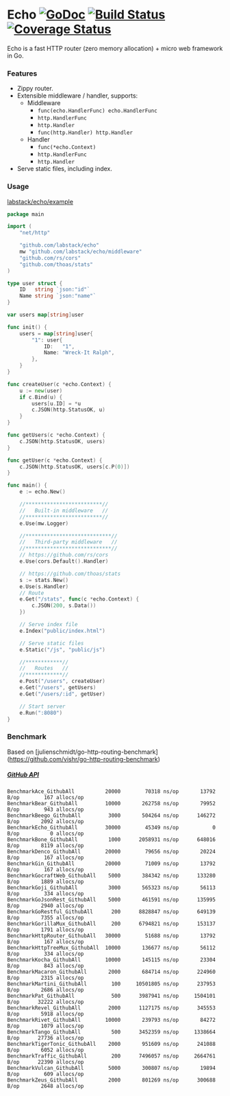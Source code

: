 # Echo [![GoDoc](http://img.shields.io/badge/go-documentation-blue.svg?style=flat-square)](http://godoc.org/github.com/labstack/echo) [![Build Status](http://img.shields.io/travis/fatih/structs.svg?style=flat-square)](https://travis-ci.org/labstack/echo) [![Coverage Status](http://img.shields.io/coveralls/labstack/echo.svg?style=flat-square)](https://coveralls.io/r/labstack/echo)
Echo is a fast HTTP router (zero memory allocation) + micro web framework in Go.

### Features
- Zippy router.
- Extensible middleware / handler, supports:
	- Middleware
		- `func(echo.HandlerFunc) echo.HandlerFunc`
		- `http.HandlerFunc`
		- `http.Handler`
		- `func(http.Handler) http.Handler`
	- Handler
		- `func(*echo.Context)`
		- `http.HandlerFunc`
		- `http.Handler`
- Serve static files, including index.

### Usage
[labstack/echo/example](https://github.com/labstack/echo/tree/master/example)

```go
package main

import (
	"net/http"

	"github.com/labstack/echo"
	mw "github.com/labstack/echo/middleware"
	"github.com/rs/cors"
	"github.com/thoas/stats"
)

type user struct {
	ID   string `json:"id"`
	Name string `json:"name"`
}

var users map[string]user

func init() {
	users = map[string]user{
		"1": user{
			ID:   "1",
			Name: "Wreck-It Ralph",
		},
	}
}

func createUser(c *echo.Context) {
	u := new(user)
	if c.Bind(u) {
		users[u.ID] = *u
		c.JSON(http.StatusOK, u)
	}
}

func getUsers(c *echo.Context) {
	c.JSON(http.StatusOK, users)
}

func getUser(c *echo.Context) {
	c.JSON(http.StatusOK, users[c.P(0)])
}

func main() {
	e := echo.New()

	//*************************//
	//   Built-in middleware   //
	//*************************//
	e.Use(mw.Logger)

	//****************************//
	//   Third-party middleware   //
	//****************************//
	// https://github.com/rs/cors
	e.Use(cors.Default().Handler)

	// https://github.com/thoas/stats
	s := stats.New()
	e.Use(s.Handler)
	// Route
	e.Get("/stats", func(c *echo.Context) {
		c.JSON(200, s.Data())
	})

	// Serve index file
	e.Index("public/index.html")

	// Serve static files
	e.Static("/js", "public/js")

	//************//
	//   Routes   //
	//************//
	e.Post("/users", createUser)
	e.Get("/users", getUsers)
	e.Get("/users/:id", getUser)

	// Start server
	e.Run(":8080")
}
```

### Benchmark
Based on [julienschmidt/go-http-routing-benchmark] (https://github.com/vishr/go-http-routing-benchmark)
##### [GitHub API](http://developer.github.com/v3)
```
BenchmarkAce_GithubAll	    	20000	     70318 ns/op	   13792 B/op	     167 allocs/op
BenchmarkBear_GithubAll	    	10000	    262758 ns/op	   79952 B/op	     943 allocs/op
BenchmarkBeego_GithubAll	 	 3000	    504264 ns/op	  146272 B/op	    2092 allocs/op
BenchmarkEcho_GithubAll	    	30000	     45349 ns/op	       0 B/op	       0 allocs/op
BenchmarkBone_GithubAll	     	 1000	   2058931 ns/op	  648016 B/op	    8119 allocs/op
BenchmarkDenco_GithubAll		20000	     79656 ns/op	   20224 B/op	     167 allocs/op
BenchmarkGin_GithubAll	    	20000	     71009 ns/op	   13792 B/op	     167 allocs/op
BenchmarkGocraftWeb_GithubAll	 5000	    384342 ns/op	  133280 B/op	    1889 allocs/op
BenchmarkGoji_GithubAll	    	 3000	    565323 ns/op	   56113 B/op	     334 allocs/op
BenchmarkGoJsonRest_GithubAll	 5000	    461591 ns/op	  135995 B/op	    2940 allocs/op
BenchmarkGoRestful_GithubAll	  200	   8828847 ns/op	  649139 B/op	    7355 allocs/op
BenchmarkGorillaMux_GithubAll	  200	   6794821 ns/op	  153137 B/op	    1791 allocs/op
BenchmarkHttpRouter_GithubAll	30000	     51688 ns/op	   13792 B/op	     167 allocs/op
BenchmarkHttpTreeMux_GithubAll	10000	    136677 ns/op	   56112 B/op	     334 allocs/op
BenchmarkKocha_GithubAll	   	10000	    145115 ns/op	   23304 B/op	     843 allocs/op
BenchmarkMacaron_GithubAll	     2000	    684714 ns/op	  224960 B/op	    2315 allocs/op
BenchmarkMartini_GithubAll	      100	  10501805 ns/op	  237953 B/op	    2686 allocs/op
BenchmarkPat_GithubAll	     	  500	   3987941 ns/op	 1504101 B/op	   32222 allocs/op
BenchmarkRevel_GithubAll	     2000	   1127175 ns/op	  345553 B/op	    5918 allocs/op
BenchmarkRivet_GithubAll	   	10000	    239793 ns/op	   84272 B/op	    1079 allocs/op
BenchmarkTango_GithubAll	      500	   3452359 ns/op	 1338664 B/op	   27736 allocs/op
BenchmarkTigerTonic_GithubAll	 2000	    951609 ns/op	  241088 B/op	    6052 allocs/op
BenchmarkTraffic_GithubAll	      200	   7496057 ns/op	 2664761 B/op	   22390 allocs/op
BenchmarkVulcan_GithubAll	     5000	    300807 ns/op	   19894 B/op	     609 allocs/op
BenchmarkZeus_GithubAll	         2000	    801269 ns/op	  300688 B/op	    2648 allocs/op
```

